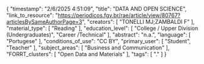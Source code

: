 {
    "timestamp": "2/6/2025 4:51:09",
    "title": "DATA AND OPEN SCIENCE",
    "link_to_resource": "https://periodicos.fgv.br/rae/article/view/80767?articlesBySameAuthorPage=3",
    "creators": [
        "TONELLI MJ;ZAMBALDI F"
    ],
    "material_type": [
        "Reading"
    ],
    "education_level": [
        "College / Upper Division (Undergraduates)",
        "Career /Technical"
    ],
    "abstract": "n.a.",
    "language": [
        "Portugese"
    ],
    "conditions_of_use": "CC BY",
    "primary_user": [
        "Student",
        "Teacher"
    ],
    "subject_areas": [
        "Business and Communication"
    ],
    "FORRT_clusters": [
        "Open Data and Materials"
    ],
    "tags": [
        "."
    ]
}